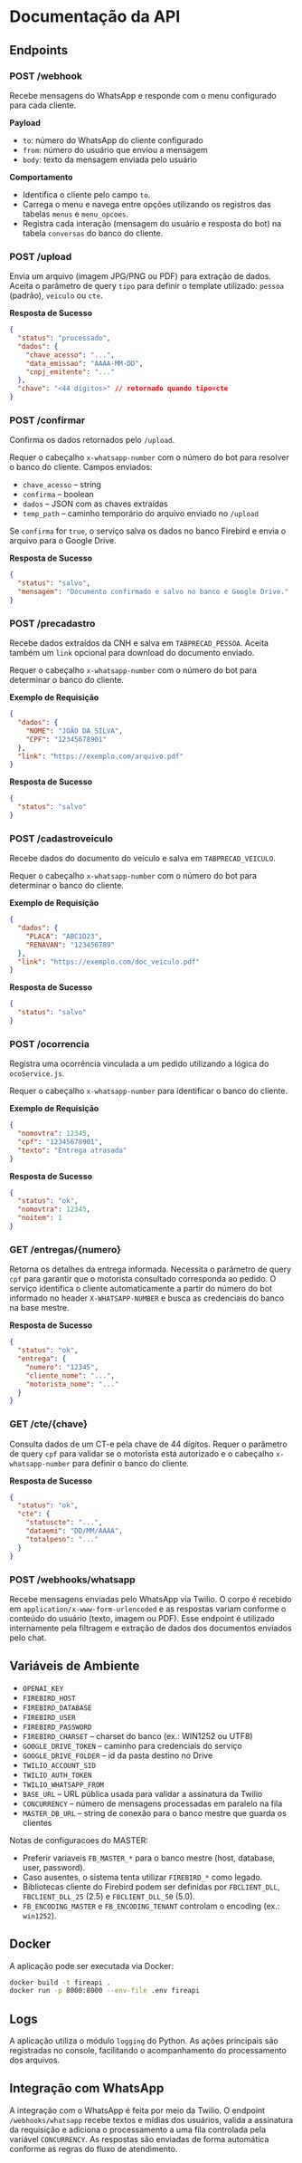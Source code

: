 # Documentação da API

## Endpoints

### POST /webhook
Recebe mensagens do WhatsApp e responde com o menu configurado para cada cliente.

**Payload**
- `to`: número do WhatsApp do cliente configurado
- `from`: número do usuário que enviou a mensagem
- `body`: texto da mensagem enviada pelo usuário

**Comportamento**
- Identifica o cliente pelo campo `to`.
- Carrega o menu e navega entre opções utilizando os registros das tabelas `menus` e `menu_opcoes`.
- Registra cada interação (mensagem do usuário e resposta do bot) na tabela `conversas` do banco do cliente.

### POST /upload
Envia um arquivo (imagem JPG/PNG ou PDF) para extração de dados.
Aceita o parâmetro de query `tipo` para definir o template utilizado:
`pessoa` (padrão), `veiculo` ou `cte`.

**Resposta de Sucesso**
```json
{
  "status": "processado",
  "dados": {
    "chave_acesso": "...",
    "data_emissao": "AAAA-MM-DD",
    "cnpj_emitente": "..."
  },
  "chave": "<44 dígitos>" // retornado quando tipo=cte
}
```

### POST /confirmar
Confirma os dados retornados pelo `/upload`.

Requer o cabeçalho `x-whatsapp-number` com o número do bot para resolver o banco do cliente.
Campos enviados:
- `chave_acesso` – string
- `confirma` – boolean
- `dados` – JSON com as chaves extraídas
- `temp_path` – caminho temporário do arquivo enviado no `/upload`

Se `confirma` for `true`, o serviço salva os dados no banco Firebird e envia o arquivo para o Google Drive.

**Resposta de Sucesso**
```json
{
  "status": "salvo",
  "mensagem": "Documento confirmado e salvo no banco e Google Drive."
}
```

### POST /precadastro
Recebe dados extraídos da CNH e salva em `TABPRECAD_PESSOA`.
Aceita também um `link` opcional para download do documento enviado.

Requer o cabeçalho `x-whatsapp-number` com o número do bot para determinar o banco do cliente.

**Exemplo de Requisição**
```json
{
  "dados": {
    "NOME": "JOÃO DA SILVA",
    "CPF": "12345678901"
  },
  "link": "https://exemplo.com/arquivo.pdf"
}
```

**Resposta de Sucesso**
```json
{
  "status": "salvo"
}
```

### POST /cadastroveiculo
Recebe dados do documento do veículo e salva em `TABPRECAD_VEICULO`.

Requer o cabeçalho `x-whatsapp-number` com o número do bot para determinar o banco do cliente.

**Exemplo de Requisição**
```json
{
  "dados": {
    "PLACA": "ABC1D23",
    "RENAVAN": "123456789"
  },
  "link": "https://exemplo.com/doc_veiculo.pdf"
}
```

**Resposta de Sucesso**
```json
{
  "status": "salvo"
}
```

### POST /ocorrencia
Registra uma ocorrência vinculada a um pedido utilizando a lógica do `ocoService.js`.

Requer o cabeçalho `x-whatsapp-number` para identificar o banco do cliente.

**Exemplo de Requisição**
```json
{
  "nomovtra": 12345,
  "cpf": "12345678901",
  "texto": "Entrega atrasada"
}
```

**Resposta de Sucesso**
```json
{
  "status": "ok",
  "nomovtra": 12345,
  "noitem": 1
}
```

### GET /entregas/{numero}
Retorna os detalhes da entrega informada. Necessita o parâmetro de query `cpf` para
garantir que o motorista consultado corresponda ao pedido. O serviço identifica o
cliente automaticamente a partir do número do bot informado no header `X-WHATSAPP-NUMBER`
e busca as credenciais do banco na base mestre.

**Resposta de Sucesso**
```json
{
  "status": "ok",
  "entrega": {
    "numero": "12345",
    "cliente_nome": "...",
    "motorista_nome": "..."
  }
}
```

### GET /cte/{chave}
Consulta dados de um CT-e pela chave de 44 dígitos. Requer o parâmetro de query `cpf`
para validar se o motorista está autorizado e o cabeçalho `x-whatsapp-number` para
definir o banco do cliente.

**Resposta de Sucesso**
```json
{
  "status": "ok",
  "cte": {
    "statuscte": "...",
    "dataemi": "DD/MM/AAAA",
    "totalpeso": "..."
  }
}
```

### POST /webhooks/whatsapp
Recebe mensagens enviadas pelo WhatsApp via Twilio. O corpo é recebido em
`application/x-www-form-urlencoded` e as respostas variam conforme o conteúdo
do usuário (texto, imagem ou PDF). Esse endpoint é utilizado internamente pela
filtragem e extração de dados dos documentos enviados pelo chat.

## Variáveis de Ambiente
- `OPENAI_KEY`
- `FIREBIRD_HOST`
- `FIREBIRD_DATABASE`
- `FIREBIRD_USER`
- `FIREBIRD_PASSWORD`
- `FIREBIRD_CHARSET` – charset do banco (ex.: WIN1252 ou UTF8)
- `GOOGLE_DRIVE_TOKEN` – caminho para credenciais do serviço
- `GOOGLE_DRIVE_FOLDER` – id da pasta destino no Drive
- `TWILIO_ACCOUNT_SID`
- `TWILIO_AUTH_TOKEN`
- `TWILIO_WHATSAPP_FROM`
- `BASE_URL` – URL pública usada para validar a assinatura da Twilio
- `CONCURRENCY` – número de mensagens processadas em paralelo na fila
- `MASTER_DB_URL` – string de conexão para o banco mestre que guarda os clientes

Notas de configuracoes do MASTER:
- Preferir variaveis `FB_MASTER_*` para o banco mestre (host, database, user, password).
- Caso ausentes, o sistema tenta utilizar `FIREBIRD_*` como legado.
- Bibliotecas cliente do Firebird podem ser definidas por `FBCLIENT_DLL`, `FBCLIENT_DLL_25` (2.5) e `FBCLIENT_DLL_50` (5.0).
- `FB_ENCODING_MASTER` e `FB_ENCODING_TENANT` controlam o encoding (ex.: `win1252`).

## Docker
A aplicação pode ser executada via Docker:
```bash
docker build -t fireapi .
docker run -p 8000:8000 --env-file .env fireapi
```

## Logs
A aplicação utiliza o módulo `logging` do Python. As ações principais são
registradas no console, facilitando o acompanhamento do processamento dos
arquivos.

## Integração com WhatsApp
A integração com o WhatsApp é feita por meio da Twilio. O endpoint
`/webhooks/whatsapp` recebe textos e mídias dos usuários, valida a assinatura
da requisição e adiciona o processamento a uma fila controlada pela variável
`CONCURRENCY`. As respostas são enviadas de forma automática conforme as
regras do fluxo de atendimento.
